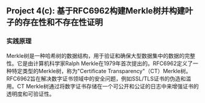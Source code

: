 ## Project 4(c): 基于RFC6962构建Merkle树并构建叶子的存在性和不存在性证明 
### 实践原理
Merkle树是一种哈希树的数据结构，用于验证和确保大型数据集中的数据的完整性。它是由计算机科学家Ralph Merkle在1979年首次提出的。RFC6962定义了一种特定类型的Merkle树，称为"Certificate Transparency"（CT）Merkle树。 RFC6962旨在解决数字证书领域中的安全问题，例如SSL/TLS证书的伪造和滥用。CT Merkle树通过将数字证书存储在一个可公开和公证的日志中来增强证书的透明度和可验证性。
